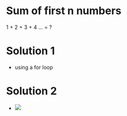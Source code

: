 # Sum of first n numbers
1 + 2 + 3 + 4 ... = ?

# Solution 1
- using a for loop

# Solution 2
- ![](https://wikimedia.org/api/rest_v1/media/math/render/svg/99476e25466549387c585cb4de44e90f6cbe4cf2)
